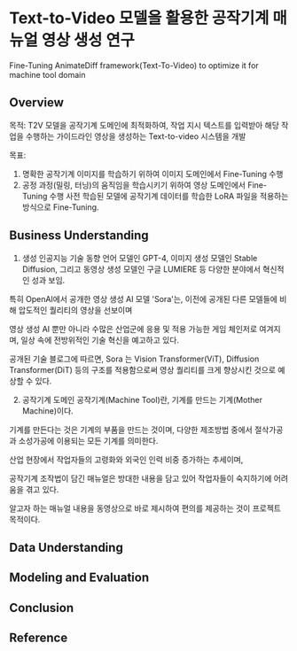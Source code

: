 # Text-to-Video 모델을 활용한 공작기계 매뉴얼 영상 생성 연구
Fine-Tuning AnimateDiff framework(Text-To-Video) to optimize it for machine tool domain

## Overview
목적: 
T2V 모델을 공작기계 도메인에 최적화하여, 작업 지시 텍스트를 입력받아 해당 작업을 수행하는 가이드라인 영상을 생성하는 Text-to-video 시스템을 개발

목표:
1. 명확한 공작기계 이미지를 학습하기 위하여 이미지 도메인에서 Fine-Tuning 수행
2. 공정 과정(밀링, 터닝)의 움직임을 학습시키기 위하여 영상 도메인에서 Fine-Tuning 수행
사전 학습된 모델에 공작기계 데이터를 학습한 LoRA 파일을 적용하는 방식으로 Fine-Tuning.

## Business Understanding
1. 생성 인공지능 기술 동향
언어 모델인 GPT-4, 이미지 생성 모델인 Stable Diffusion, 그리고 동영상 생성 모델인 구글 LUMIERE 등 다양한 분야에서 혁신적인 성과 보임.

특히 OpenAI에서 공개한 영상 생성 AI 모델 'Sora'는, 이전에 공개된 다른 모델들에 비해 압도적인 퀄리티의 영상을 선보이며

영상 생성 AI 뿐만 아니라 수많은 산업군에 응용 및 적용 가능한 게임 체인저로 여겨지며, 일상 속에 전방위적인 기술 혁신을 예고하고 있다.

공개된 기술 블로그에 따르면, Sora 는 Vision Transformer(ViT), Diffusion Transformer(DiT) 등의 구조를 적용함으로써 영상 퀄리티를 크게 향상시킨 것으로 예상할 수 있다.

2. 공작기계 도메인
공작기계(Machine Tool)란, 기계를 만드는 기계(Mother Machine)이다.

기계를 만든다는 것은 기계의 부품을 만드는 것이며, 다양한 제조방법 중에서 절삭가공과 소성가공에 이용되는 모든 기계를 의미한다.

산업 현장에서 작업자들의 고령화와 외국인 인력 비중 증가하는 추세이며, 

공작기계 조작법이 담긴 매뉴얼은 방대한 내용을 담고 있어 작업자들이 숙지하기에 어려움을 겪고 있다.

알고자 하는 매뉴얼 내용을 동영상으로 바로 제시하여 편의를 제공하는 것이 프로젝트 목적이다.


## Data Understanding

## Modeling and Evaluation

## Conclusion

## Reference
